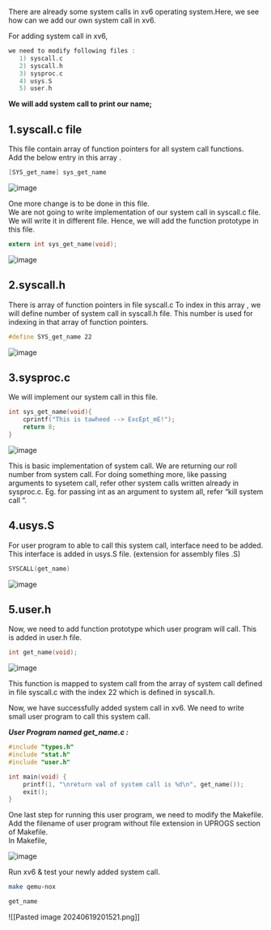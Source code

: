 There are already some system calls in xv6 operating system.Here, we see how can we add our own system call in xv6.

For adding system call in xv6,

```c
we need to modify following files :  
   1) syscall.c  
   2) syscall.h  
   3) sysproc.c  
   4) usys.S  
   5) user.h
```

**We will add system call to print our name;**

## 1.syscall.c file

This file contain array of function pointers for all system call functions.  
Add the below entry in this array .

```c
[SYS_get_name] sys_get_name
```

![image](https://github.com/Tawheed-tariq/xv6-public/assets/143424182/da0f08d7-7626-46a7-9c8e-c1dd020936af)


One more change is to be done in this file.  
We are not going to write implementation of our system call in syscall.c file. We will write it in different file. Hence, we will add the function prototype in this file.

```c
extern int sys_get_name(void);
```

![image](https://github.com/Tawheed-tariq/xv6-public/assets/143424182/c7ec484d-fbc9-41bc-a9d4-f8e8fe99d7f9)


## 2.syscall.h 

There is array of function pointers in file syscall.c To index in this array , we will define number of system call in syscall.h file. This number is used for indexing in that array of function pointers.

```css
#define SYS_get_name 22
```

![image](https://github.com/Tawheed-tariq/xv6-public/assets/143424182/1e8f4d22-a828-434a-ad06-7eb45c3eb979)


## 3.sysproc.c

We will implement our system call in this file.

```c
int sys_get_name(void){
	cprintf("This is tawheed --> ExcEpt_mE!");
	return 8;
}
```

![image](https://github.com/Tawheed-tariq/xv6-public/assets/143424182/d0927b5b-bbcc-47d8-8a2e-9efdd71510ac)


This is basic implementation of system call. We are returning our roll number from system call. For doing something more, like passing arguments to sysetem call, refer other system calls written already in sysproc.c. Eg. for passing int as an argument to system all, refer “kill system call “.

## 4.usys.S

For user program to able to call this system call, interface need to be added. This interface is added in usys.S file. (extension for assembly files .S)

```c
SYSCALL(get_name)
```

![image](https://github.com/Tawheed-tariq/xv6-public/assets/143424182/5948f337-8bca-45bc-b0b1-f86836cb1335)


## 5.user.h

Now, we need to add function prototype which user program will call. This is added in user.h file.

```c
int get_name(void);
```

![image](https://github.com/Tawheed-tariq/xv6-public/assets/143424182/3eb1c6f7-e5cc-4a18-a23d-5ec7bf0654b4)




This function is mapped to system call from the array of system call defined in file syscall.c with the index 22 which is defined in syscall.h.

Now, we have successfully added system call in xv6. We need to write small user program to call this system call.

***User Program named get_name.c :***

```c
#include "types.h"
#include "stat.h"
#include "user.h"

int main(void) {
	printf(1, "\nreturn val of system call is %d\n", get_name());
	exit();
}
```

One last step for running this user program, we need to modify the Makefile. Add the filename of user program without file extension in UPROGS section of Makefile.  
In Makefile,

![image](https://github.com/Tawheed-tariq/xv6-public/assets/143424182/0d7926e5-1bcf-4481-8411-524abf9a4677)


Run xv6 & test your newly added system call.

```bash
make qemu-nox
```

```c
get_name
```

![[Pasted image 20240619201521.png]]
